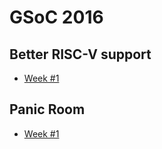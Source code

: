 # GSoC 2016

## Better RISC-V support
* [Week #1](2016/riscv-01.md)

## Panic Room
* [Week #1](2016/panic-room-01.txt)

